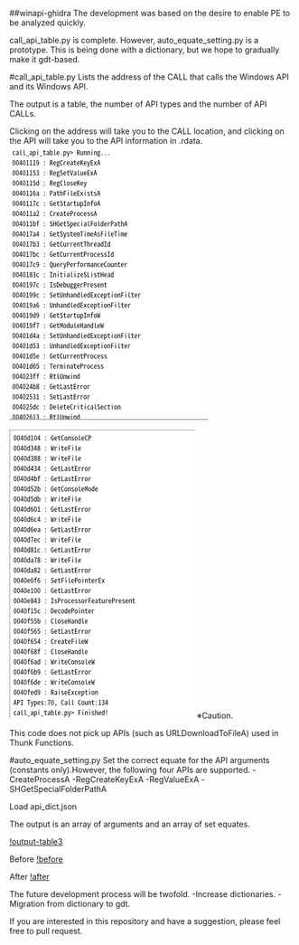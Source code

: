 ##winapi-ghidra
The development was based on the desire to enable PE to be analyzed quickly.

call_api_table.py is complete. However, auto_equate_setting.py is a prototype. This is being done with a dictionary, but we hope to gradually make it gdt-based.

#call_api_table.py
Lists the address of the CALL that calls the Windows API and its Windows API.

The output is a table, the number of API types and the number of API CALLs.

Clicking on the address will take you to the CALL location, and clicking on the API will take you to the API information in .rdata.
![output-table](./png/call_table.png)

![output-table2](./png/call_table2.png)
※Caution.

This code does not pick up APIs (such as URLDownloadToFileA) used in Thunk Functions.

#auto_equate_setting.py
Set the correct equate for the API arguments (constants only).However, the following four APIs are supported.
-CreateProcessA
-RegCreateKeyExA
-RegValueExA
-SHGetSpecialFolderPathA

Load api_dict.json

The output is an array of arguments and an array of set equates.

[!output-table3](./png/equate_table.png)

Before
[!before](./png/before_regcreate.png)

After
[!after](./png/after_regcreate.png)

The future development process will be twofold.
-Increase dictionaries.
-Migration from dictionary to gdt.

If you are interested in this repository and have a suggestion, please feel free to pull request.
